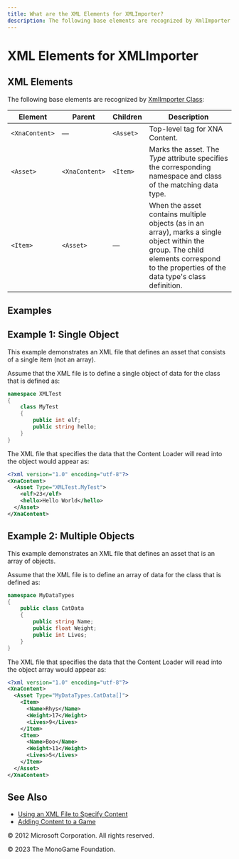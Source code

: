 ```yaml
---
title: What are the XML Elements for XMLImporter?
description: The following base elements are recognized by XmlImporter Class
---
```


# XML Elements for XMLImporter

## XML Elements

The following base elements are recognized by [XmlImporter Class](xref:Microsoft.Xna.Framework.Content.Pipeline.XmlImporter):

|Element|Parent|Children|Description|
|-|-|-|-|
|`<XnaContent>`|—|`<Asset>`|Top-level tag for XNA Content.|
|`<Asset>`|`<XnaContent>`|`<Item>`|Marks the asset. The _Type_ attribute specifies the corresponding namespace and class of the matching data type.|
|`<Item>`|`<Asset>`|—|When the asset contains multiple objects (as in an array), marks a single object within the group. The child elements correspond to the properties of the data type's class definition.|

## Examples

## Example 1: Single Object

This example demonstrates an XML file that defines an asset that consists of a single item (not an array).

Assume that the XML file is to define a single object of data for the class that is defined as:

```csharp
namespace XMLTest
{
    class MyTest
    {
        public int elf;
        public string hello;
    }
} 
```

The XML file that specifies the data that the Content Loader will read into the object would appear as:

```xml
<?xml version="1.0" encoding="utf-8"?>
<XnaContent>
  <Asset Type="XMLTest.MyTest">
    <elf>23</elf>
    <hello>Hello World</hello>
  </Asset>
</XnaContent>
```

## Example 2: Multiple Objects

This example demonstrates an XML file that defines an asset that is an array of objects.

Assume that the XML file is to define an array of data for the class that is defined as:

```csharp
namespace MyDataTypes
{
    public class CatData
    {
        public string Name;
        public float Weight;
        public int Lives;
    }
}
```

The XML file that specifies the data that the Content Loader will read into the object array would appear as:

```xml
<?xml version="1.0" encoding="utf-8"?>
<XnaContent>
  <Asset Type="MyDataTypes.CatData[]">
    <Item>
      <Name>Rhys</Name>
      <Weight>17</Weight>
      <Lives>9</Lives>
    </Item>
    <Item>
      <Name>Boo</Name>
      <Weight>11</Weight>
      <Lives>5</Lives>
    </Item>
  </Asset>
</XnaContent>
```

## See Also

- [Using an XML File to Specify Content](../../howto/Content_Pipeline/HowTo_UseCustomXML.md)  
- [Adding Content to a Game](../../howto/Content_Pipeline/HowTo_GameContent_Add.md)  

© 2012 Microsoft Corporation. All rights reserved.  

© 2023 The MonoGame Foundation.
